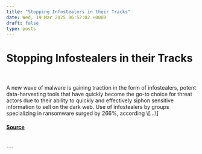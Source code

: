 ```yaml
---
title: "Stopping Infostealers in their Tracks"
date: Wed, 19 Mar 2025 06:52:02 +0000
draft: false
type: posts
---
```

# Stopping Infostealers in their Tracks

<br/>

<br/>
A new wave of malware is gaining traction in the form of infostealers, potent data-harvesting tools that have quickly become the go-to choice for threat actors due to their ability to quickly and effectively siphon sensitive information to sell on the dark web. Use of infostealers by groups specializing in ransomware surged by 266%, according \[...\]

#### [Source](https://informationsecuritybuzz.com/stopping-infostealers-in-their-tracks/)

<br/>
---
